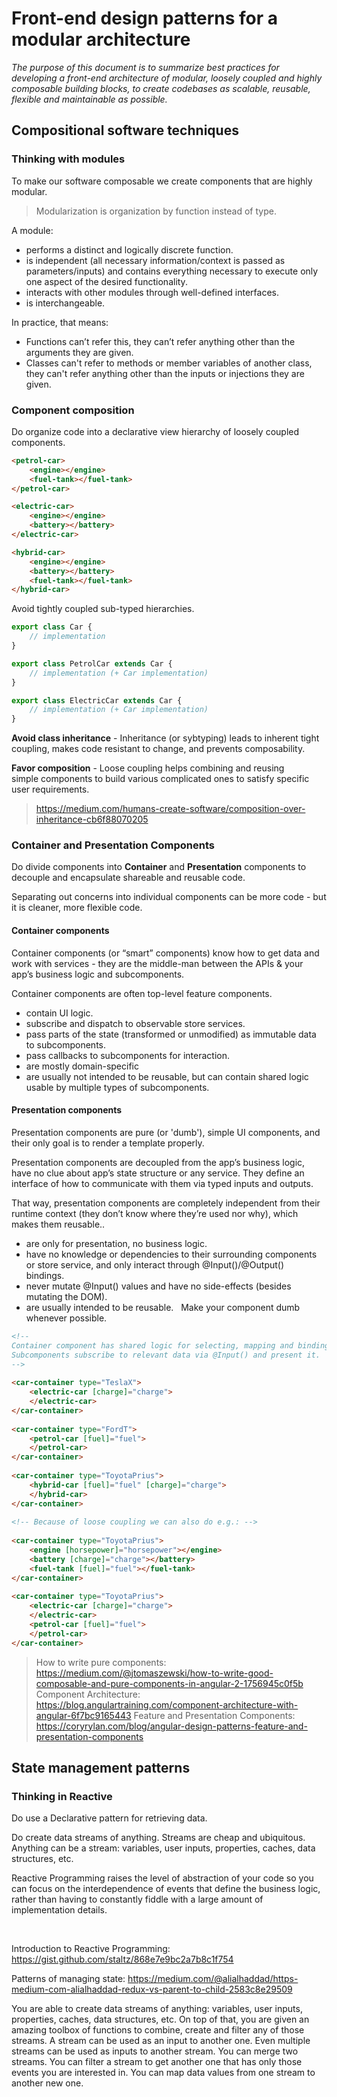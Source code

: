 # Front-end design patterns for a modular architecture
*The purpose of this document is to summarize best practices for developing a front-end architecture of modular, loosely coupled and highly composable building blocks, to create codebases as scalable, reusable, flexible and maintainable as possible.*

## Compositional software techniques
### Thinking with modules
To make our software composable we create components that are highly modular.

> Modularization is organization by function instead of type.

A module:

* performs a distinct and logically discrete function.
* is independent (all necessary information/context is passed as parameters/inputs) and contains everything necessary to execute only one aspect of the desired functionality.
* interacts with other modules through well-defined interfaces.
* is interchangeable. 

In practice, that means:

* Functions can’t refer this, they can’t refer anything other than the arguments they are given.
* Classes can't refer to methods or member variables of another class, they can't refer anything other than the inputs or injections they are given.

### Component composition
Do organize code into a declarative view hierarchy of loosely coupled components.

```html
<petrol-car>
	<engine></engine>
	<fuel-tank></fuel-tank>
</petrol-car>

<electric-car>
	<engine></engine>
	<battery></battery>
</electric-car>

<hybrid-car>
	<engine></engine>
	<battery></battery>
	<fuel-tank></fuel-tank>
</hybrid-car>
```
Avoid tightly coupled sub-typed hierarchies.

```typescript
export class Car {
	// implementation
}

export class PetrolCar extends Car {
	// implementation (+ Car implementation)
}

export class ElectricCar extends Car {
	// implementation (+ Car implementation)
}
```

**Avoid class inheritance** - Inheritance (or sybtyping) leads to inherent tight coupling, makes code resistant to change, and prevents composability.

**Favor composition** - Loose coupling helps combining and reusing simple components to build various complicated ones to satisfy specific user requirements.

> https://medium.com/humans-create-software/composition-over-inheritance-cb6f88070205


### Container and Presentation Components
Do divide components into **Container** and **Presentation** components to decouple and encapsulate shareable and reusable code.

Separating out concerns into individual components can be more code - but it is cleaner, more flexible code.

#### Container components
Container components (or “smart” components) know how to get data and work with services - they are the middle-man between the APIs & your app’s business logic and subcomponents.

Container components are often top-level feature components.

* contain UI logic.
* subscribe and dispatch to observable store services.
* pass parts of the state (transformed or unmodified) as immutable data to subcomponents.
* pass callbacks to subcomponents for interaction.
* are mostly domain-specific
* are usually not intended to be reusable, but can contain shared logic usable by multiple types of subcomponents.

#### Presentation components
Presentation components are pure (or 'dumb'), simple UI components, and their only goal is to render a template properly.

Presentation components are decoupled from the app’s business logic, have no clue about app’s state structure or any service. They define an interface of how to communicate with them via typed inputs and outputs.

That way, presentation components are completely independent from their runtime context (they don’t know where they’re used nor why), which makes them reusable..

* are only for presentation, no business logic.
* have no knowledge or dependencies to their surrounding components or store service, and only interact through @Input()/@Output() bindings. 
* never mutate @Input() values and have no side-effects (besides mutating the DOM).
* are usually intended to be reusable.
 
Make your component dumb whenever possible.

```HTML
<!--
Container component has shared logic for selecting, mapping and binding car data from store service, based on car type.
Subcomponents subscribe to relevant data via @Input() and present it.
-->
 
<car-container type="TeslaX">	
	<electric-car [charge]="charge">
	</electric-car>
</car-container>
 
<car-container type="FordT">
	<petrol-car [fuel]="fuel">
	</petrol-car>
</car-container>
 
<car-container type="ToyotaPrius">
	<hybrid-car [fuel]="fuel" [charge]="charge">
	</hybrid-car>
</car-container>
 
<!-- Because of loose coupling we can also do e.g.: -->
	
<car-container type="ToyotaPrius">
	<engine [horsepower]="horsepower"></engine>
	<battery [charge]="charge"></battery>
	<fuel-tank [fuel]="fuel"></fuel-tank>
</car-container>
 
<car-container type="ToyotaPrius">
	<electric-car [charge]="charge">
	</electric-car>
	<petrol-car [fuel]="fuel">
	</petrol-car>
</car-container>
```

> How to write pure components: https://medium.com/@jtomaszewski/how-to-write-good-composable-and-pure-components-in-angular-2-1756945c0f5b
> Component Architecture: https://blog.angulartraining.com/component-architecture-with-angular-6f7bc9165443
> Feature and Presentation Components: https://coryrylan.com/blog/angular-design-patterns-feature-and-presentation-components

## State management patterns
### Thinking in Reactive
Do use a Declarative pattern for retrieving data.

Do create data streams of anything. Streams are cheap and ubiquitous. Anything can be a stream: variables, user inputs, properties, caches, data structures, etc. 

Reactive Programming raises the level of abstraction of your code so you can focus on the interdependence of events that define the business logic, rather than having to constantly fiddle with a large amount of implementation details.

 

Introduction to Reactive Programming: https://gist.github.com/staltz/868e7e9bc2a7b8c1f754

Patterns of managing state: https://medium.com/@alialhaddad/https-medium-com-alialhaddad-redux-vs-parent-to-child-2583c8e29509

You are able to create data streams of anything: variables, user inputs, properties, caches, data structures, etc.
On top of that, you are given an amazing toolbox of functions to combine, create and filter any of those streams.
A stream can be used as an input to another one. Even multiple streams can be used as inputs to another stream.
You can merge two streams.
You can filter a stream to get another one that has only those events you are interested in.
You can map data values from one stream to another new one.

